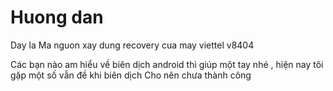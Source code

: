 Huong dan
==========================

Day la Ma nguon xay dung recovery cua may viettel v8404

Các bạn nào am hiểu về biên dịch android thì giúp một tay nhé , hiện nay tôi gặp một số vẫn đề khi biên dịch
Cho nên chưa thành công
